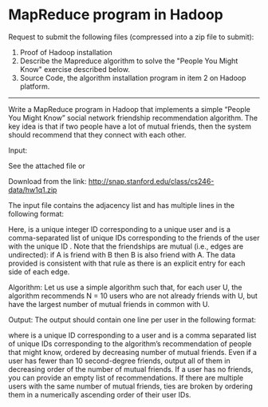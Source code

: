# MapReduce program in Hadoop

Request to submit the following files (compressed into a zip file to submit):
1. Proof of Hadoop installation
2. Describe the Mapreduce algorithm to solve the "People You Might Know" exercise described below.
3. Source Code, the algorithm installation program in item 2 on Hadoop platform.

--------------------------

Write a MapReduce program in Hadoop that implements a simple “People You Might Know” social network friendship recommendation algorithm. The key idea is that if two people have a lot of mutual friends, then the system should recommend that they connect with each other.

Input:

See the attached file or

Download from the link: http://snap.stanford.edu/class/cs246-data/hw1q1.zip

The input file contains the adjacency list and has multiple lines in the following format:

<User><TAB><Friends>

Here, <User> is a unique integer ID corresponding to a unique user and <Friends> is a comma-separated list of unique IDs corresponding to the friends of the user with the unique ID <User>. Note that the friendships are mutual (i.e., edges are undirected): if A is friend with B then B is also friend with A. The data provided is consistent with that rule as there is an explicit entry for each side of each edge.

Algorithm: Let us use a simple algorithm such that, for each user U, the algorithm recommends N = 10 users who are not already friends with U, but have the largest number of mutual friends in common with U.

Output: The output should contain one line per user in the following format:

<User><TAB><Recommendations>

where <User> is a unique ID corresponding to a user and <Recommendations> is a comma separated list of unique IDs corresponding to the algorithm’s recommendation of people that <User> might know, ordered by decreasing number of mutual friends. Even if a user has fewer than 10 second-degree friends, output all of them in decreasing order of the number of mutual friends. If a user has no friends, you can provide an empty list of recommendations. If  there are multiple users with the same number of mutual friends, ties are broken by ordering them in a numerically ascending order of their user IDs.
